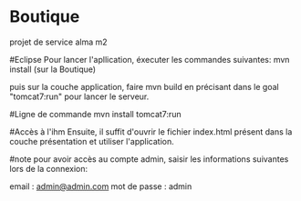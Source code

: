 # Boutique
projet de service alma m2

#Eclipse
Pour lancer l'apllication, éxecuter les commandes suivantes:
mvn install (sur la Boutique)

puis sur la couche application, faire mvn build en précisant dans le goal "tomcat7:run" pour lancer le serveur.

#Ligne de commande
mvn install
tomcat7:run

#Accès à l'ihm
Ensuite, il suffit d'ouvrir le fichier index.html présent dans la couche présentation et utiliser l'application.

#note
pour avoir accès au compte admin, saisir les informations suivantes lors de la connexion:

email : admin@admin.com
mot de passe : admin
